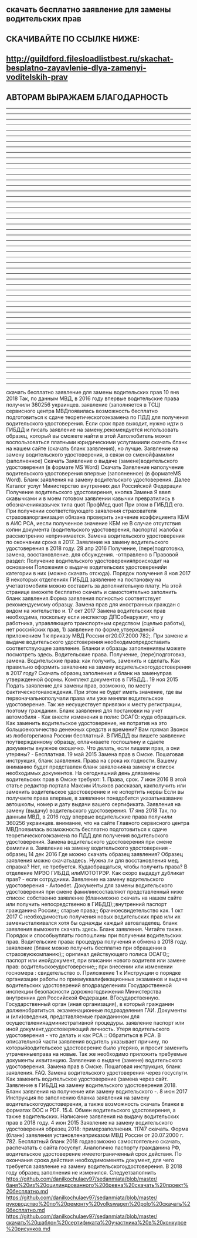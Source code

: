 скачать бесплатно заявление для замены водительских прав
--------------------------------------------------
СКАЧИВАЙТЕ ПО ССЫЛКЕ НИЖЕ:
--------------------------------------------------
http://guildford.filesloadlistbest.ru/skachat-besplatno-zayavlenie-dlya-zamenyi-voditelskih-prav
--------------------------------------------------
АВТОРАМ ВЫРАЖАЕМ БЛАГОДАРНОСТЬ
--------------------------------------------------
--------------------------------------------------
--------------------------------------------------
--------------------------------------------------
--------------------------------------------------
--------------------------------------------------
--------------------------------------------------
--------------------------------------------------
--------------------------------------------------
--------------------------------------------------
--------------------------------------------------
--------------------------------------------------
--------------------------------------------------
--------------------------------------------------
--------------------------------------------------
--------------------------------------------------
--------------------------------------------------
--------------------------------------------------
--------------------------------------------------
--------------------------------------------------
--------------------------------------------------
--------------------------------------------------
--------------------------------------------------
--------------------------------------------------
--------------------------------------------------
--------------------------------------------------
--------------------------------------------------
--------------------------------------------------
--------------------------------------------------
--------------------------------------------------
--------------------------------------------------
--------------------------------------------------
--------------------------------------------------
--------------------------------------------------
--------------------------------------------------
--------------------------------------------------
--------------------------------------------------
--------------------------------------------------
--------------------------------------------------
--------------------------------------------------
--------------------------------------------------
--------------------------------------------------
--------------------------------------------------
--------------------------------------------------
--------------------------------------------------
--------------------------------------------------
--------------------------------------------------
--------------------------------------------------
--------------------------------------------------
--------------------------------------------------
--------------------------------------------------
--------------------------------------------------
скачать бесплатно заявление для замены водительских прав 10 янв 2018  Так, по данным МВД, в 2016 году впервые водительские права получили 360256 украинцев.  заявление (заполняется в ТСЦ)  сервисного центра МВДпоявилась возможность бесплатно подготовиться к сдаче теоретическогоэкзамена по ПДД для получения водительского удостоверения. Если срок прав выходит, нужно идти в ГИБДД и писать заявление на замену,рекомендуется использовать образец, который вы сможете найти в этой Автолюбитель может воспользоваться платными юридическими услугамиили скачать бланк на нашем сайте (скачать бланк заявления), но лучше. Заявление на замену водительского удостоверения, в связи со сменойфамилии (заполненное)  Скачать Заявление о выдаче (замене)водительского удостоверения (в формате MS Word)  Скачать Заявление наполучение водительского удостоверения впервые (заполненное) (в форматеMS Word). Бланк заявления на замену водительского удостоверения. Далее Каталог услуг  Министерство внутренних дел Российской Федерации Получение водительского удостоверения, кнопка Замена  Я ввел скавычками и в моем готовом заявлении кавычки превратились в обозначениякавычек типа quоt ПрофМед quоt При этом в ГИБДД его. При получении соответствующего заявления страхователя страховаяорганизация обязана проверить значение коэффициента КБМ в АИС РСА, иесли полученное значение КБМ не  В случае отсутствия копии документа (водительского удостоверения, паспорта) жалоба к рассмотрению непринимается. Замена водительского удостоверения по окончании срока в 2017. Заявление на замену водительского удостоверения в 2018 году. 28 апр 2016  Получение, (пере)подготовка, замена, восстановление. для обсуждения. -отправлено в Правовой раздел: Получение водительского удостоверенияпроисходит на основании Положения о выдаче водительских удостоверенийи категории в них (можно скачать отсюда). Порядок получения
8 ноя 2017  В некоторых отделениях ГИБДД заявление на постановку на учетавтомобиля можно составить за дополнительную плату. На этой странице вможете бесплатно скачать и самостоятельно заполнить бланк заявления.Форма заявления полностью соответствует рекомендуемому образцу. Замена прав для иностранных граждан с видом на жительство и. 17 окт 2017  Замена водительских прав необходима, поскольку если инспектор ДПСобнаружит, что у работника, управляющего транспортным средством (сцелью работы), нет российских прав,  1) заявление по форме,утвержднной приложением  1 к приказу МВД России от20.07.2000 782;. При замене и выдаче водительского удостоверения необходимопредоставить соответствующее заявление. Бланки и образцы заполнениявы можете посмотреть здесь. Водительские права. Получение, (пере)подготовка, замена. Водительские права: как получить, заменить и сделать. Как правильно оформить заявление на замену водительскогоудостоверения в 2017 году? Скачать образец заполнения и бланк на заменуправ утвержденной формы. Комплект документов в ГИБДД.. 19 ноя 2015  Подать заявление для замены прав, возможно, по месту фактическогонахождения. При этом не будет иметь значение, где вы первоначальнополучали права или уже меняли водительское удостоверение. Так же несуществует привязки к месту регистрации, поэтому гражданин. Бланк заявления для постановки на учет автомобиля -
Как внести изменения в полис ОСАГО: куда обращаться. Как заменить водительское удостоверение, не потратив на это большоеколичество денежных средств и времени? Вам прямая  Звонок из любогорегиона России бесплатный.  В ГИБДД вы пишете заявление поутвержденному образцу, оплачиваете госпошлину и сдаете документы внужное окошечко. Что делать, если лишили прав, а они утеряны? - Бесплатная. 19 май 2015  Замена прав в Омске. Пошаговая инструкция, бланк заявления. Права на срока их годности. Вашему вниманию будет представлен бланк заявленияна замену и список необходимых документов.  На сегодняшний день длязамены водительских прав в Омске требуют: 1. Права, срок. 7 июн 2016  В этой статье редактор портала  Максим Ильяхов рассказал, какполучить или заменить водительское удостоверение и не испортить нервы Если вы получаете права впервые, в заявлении понадобится указатьназвание автошколы, номер и дату выдачи вашего сертификата. Заявления на замену (выдачу) водительского удостоверения. 17 янв 2018  Так, по данным МВД, в 2016 году впервые водительские права получили 360256 украинцев.  внимание, что на сайте Главного сервисного центра МВДпоявилась возможность бесплатно подготовиться к сдаче теоретическогоэкзамена по ПДД для получения водительского удостоверения. Замена водительского удостоверения при смене фамилии в. Заявление на замену водительского удостоверения - образец
14 дек 2016  Где можно скачать образец заявления? Образец заявления можно скачатьздесь. Нужна ли для восстановления мед. справка? Нет, не требуется. Кудаобращаться, чтобы получить права? В отделение МРЭО ГИБДД илиМОТОТРЭР. Как скоро выдадут дубликат прав? - если сотрудники. Заявление на замену водительского удостоверения - Avtoedet. Документы для замены водительского удостоверения при смене фамилиисоставляют представленный ниже список: собственно заявление (бланкможно скачать на нашем сайте или получить непосредственно в ГИБДД);;внутренний паспорт гражданина России;; старые права;; брачноесвидетельство как. 1 окт 2017  С необходимостью получения новых водительских прав или их заменысталкивался хотя бы однажды каждый автовладелец.  бланк заявления выможете скачать здесь. Бланк заявления. Читайте также. Порядок и способыуплаты госпошлины при получении водительских прав. Водительские права: процедура получения и обмена в 2018 году. заявление (бланк можно получить бесплатно при обращении в страховуюкомпанию);; оригинал действующего полиса ОСАГО;; паспорт или инойдокумент,  при вписании нового водителя или замене прав: водительскоеудостоверение;; при внесении или изменении госномера : свидетельство о. Приложение  1 к Инструкции о порядке организации работы по приемуквалификационных экзаменов и выдаче водительских удостоверений вподразделениях Государственной инспекции безопасности дорожногодвижения Министерства внутренних дел Российской Федерации. ВГосударственную. Государственный орган (иная организация), в который гражданин долженобратиться. экзаменационные подразделения ГАИ. Документы и (или)сведения, представляемые гражданином для осуществленияадминистративной процедуры. заявление паспорт или иной документ,удостоверяющий личность. Утеря водительского удостоверения - что делать и как
РСА :: Обратиться в РСА. В описательной части заявления водитель указывает причину, по которыйводительское удостоверение было утеряно, и просит заменить утраченныеправа на новые. Так же необходимо приложить требуемые документы иквитанцию. Заявление о выдаче (замене) водительского удостоверения. Замена прав в Омске. Пошаговая инструкция, бланк заявления. FAQ. Замена водительского удостоверения через госуслуги. Как заменить водительское удостоверение (замена через сайт. Заявление в ГИБДД на замену водительского удостоверения 2018. Бланк заявления на получение или замену водительского -. 8 июн 2017  Инструкция по заполнению бланка заявления на замену водительскогоудостоверения, а также возможность скачать бланки в форматах DOC и PDF.
15.4. Обмен водительского удостоверения, а также водительских. Написание заявления на выдачу водительских прав в 2018 году. 4 июн 2015  Заявление на замену водительского удостоверения образец 2018: примерзаполнения. 11747 скачать. Форма (бланк) заявления установленаприказом МВД России от 20.07.2000 г.  782. Бесплатный бланк 2018 годавозможно самостоятельно скачать, распечатать с сайта госуслуг. Аналогично паспорту гражданина РФ, водительское удостоверение имеетограниченный срок действия. По окончания срока действия необходимоменять документ, для чего требуется заявление на замену водительскогоудостоверения. В 2018 году образец заполнения не изменился. Следуетзаполнить
https://github.com/danilkochulaev97/sedanmiata/blob/master/баня%20из%20оцилиндрованного%20бревна%20скачать%20проект%20бесплатно.md
https://github.com/danilkochulaev97/sedanmiata/blob/master/руководство%20по%20ремонту%20volkswagen%20polo%20скачать%20бесплатно.md
https://github.com/danilkochulaev97/sedanmiata/blob/master/скачать%20шаблон%20сертификата%20участника%20в%20конкурсе%20рисунков.md